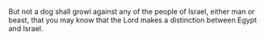 But not a dog shall growl against any of the people of Israel, either man or beast, that you may know that the Lord makes a distinction between Egypt and Israel.
